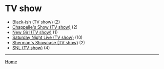 # TV show

  * [Black-ish (TV show)](./tv-show/black-ish/) (2)
  * [Chappelle's Show (TV show)](./tv-show/chappelle-s-show/) (2)
  * [New Girl (TV show)](./tv-show/new-girl/) (1)
  * [Saturday Night Live (TV show)](./tv-show/saturday-night-live/) (10)
  * [Sherman's Showcase (TV show)](./tv-show/sherman-s-showcase/) (2)
  * [SNL (TV show)](./tv-show/snl/) (4)

----

[Home](../)
